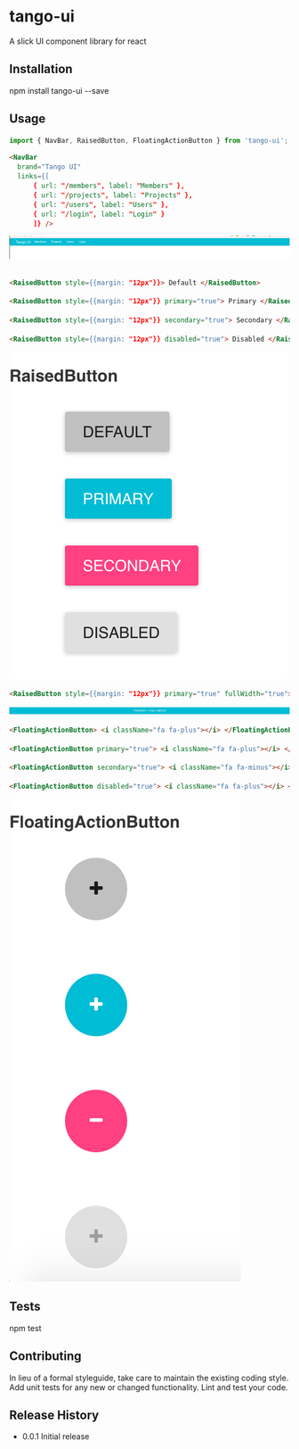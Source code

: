 tango-ui
=========

A slick UI component library for react

## Installation

  npm install tango-ui --save

## Usage

```javascript
import { NavBar, RaisedButton, FloatingActionButton } from 'tango-ui';
```

```html
<NavBar
  brand="Tango UI"
  links={[
      { url: "/members", label: "Members" },
      { url: "/projects", label: "Projects" },
      { url: "/users", label: "Users" },
      { url: "/login", label: "Login" }
      ]} />
```

![Alt text](/screenshots/NavBar.png?raw=true "NavBar")


```html

<RaisedButton style={{margin: "12px"}}> Default </RaisedButton>

<RaisedButton style={{margin: "12px"}} primary="true"> Primary </RaisedButton>

<RaisedButton style={{margin: "12px"}} secondary="true"> Secondary </RaisedButton>

<RaisedButton style={{margin: "12px"}} disabled="true"> Disabled </RaisedButton>
```

![Alt text](/screenshots/RaisedButton.png?raw=true "NavBar")

```html
<RaisedButton style={{margin: "12px"}} primary="true" fullWidth="true"> Primary + Full Width </RaisedButton>

```


![Alt text](/screenshots/RaisedButton_FullWidth.png?raw=true "NavBar")


```html
<FloatingActionButton> <i className="fa fa-plus"></i> </FloatingActionButton>

<FloatingActionButton primary="true"> <i className="fa fa-plus"></i> </FloatingActionButton>

<FloatingActionButton secondary="true"> <i className="fa fa-minus"></i> </FloatingActionButton>

<FloatingActionButton disabled="true"> <i className="fa fa-plus"></i> </FloatingActionButton>

```


![Alt text](/screenshots/FloatingActionButton.png?raw=true "NavBar")



## Tests

  npm test

## Contributing

In lieu of a formal styleguide, take care to maintain the existing coding style.
Add unit tests for any new or changed functionality. Lint and test your code.

## Release History

* 0.0.1 Initial release
